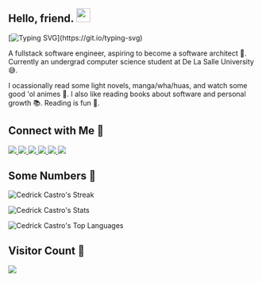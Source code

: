 ## Hello, friend. <img src="https://media.giphy.com/media/hvRJCLFzcasrR4ia7z/giphy.gif" width="28px" />

[![Typing SVG](https://readme-typing-svg.herokuapp.com?color=%23FF6E96&width=300&height=30&lines=The+name's+Cedrick;A+lifelong+learner;A+functional+programmer;A+pragmatist;A+hobbyist;)](https://git.io/typing-svg)

A fullstack software engineer, aspiring to become a software architect 🌱. Currently an undergrad computer science student at De La Salle University 😅.

I ocassionally read some light novels, manga/wha/huas, and watch some good 'ol animes 🙌. I also like reading books about software and personal growth 📚. Reading is fun 🥲.

## Connect with Me 🤝
<section>
  <a href="https://www.linkedin.com/in/cedrick-castro/" target="_blank" ref="noopener noreferrer">
    <img src="https://img.shields.io/badge/linkedin-%230077B5.svg?&style=for-the-badge&logo=linkedin&logoColor=white"/>
  </a>
  <a href="https://mail.google.com/mail/u/0/?view=cm&fs=1&to=cedi.castro@gmail.com&tf=1" target="_blank" ref="noopener noreferrer">
    <img src="https://img.shields.io/badge/gmail-%23D44638.svg?&style=for-the-badge&logo=gmail&logoColor=white"/>
  </a>
  <a href="https://twitter.com/cedrick_dev" target="_blank" ref="noopener noreferrer">
    <img src="https://img.shields.io/badge/twitter-%2300ACEE.svg?&style=for-the-badge&logo=twitter&logoColor=white"/>
  </a>
  <a href="https://www.instagram.com/munting.prinsipe/" target="_blank" ref="noopener noreferrer">
    <img src="https://img.shields.io/badge/instagram-%23E4405F.svg?&style=for-the-badge&logo=instagram&logoColor=white"/>
  </a>
  <a href="https://www.facebook.com/gwaponglapiscian" target="_blank" ref="noopener noreferrer">
    <img src="https://img.shields.io/badge/facebook-%233B5998.svg?&style=for-the-badge&logo=facebook&logoColor=white"/>
  </a>
  <a href="https://mail.google.com/mail/u/0/?view=cm&fs=1&to=cedrick@lyon.com.ph&tf=1" target="_blank" ref="noopener noreferrer">
    <img src="https://img.shields.io/badge/lyon-%23161519.svg?&style=for-the-badge&logo=gmail&logoColor=white"/>
  </a>
</section>

## Some Numbers 🧮
<section>
  <p>
    <img
      alt="Cedrick Castro's Streak"
      src="https://github-readme-streak-stats.herokuapp.com/?user=git-ced&theme=dracula&hide_border=true"
    />
  </p>

  <p>
    <img
      alt="Cedrick Castro's Stats"
      src="https://github-readme-stats.vercel.app/api?username=git-ced&count_private=true&show_icons=true&theme=dracula&include_all_commits=true&hide=stars&hide_border=true"
    />
  </p>

  <p>
    <img
      alt="Cedrick Castro's Top Languages"
      src="https://github-readme-stats.vercel.app/api/top-langs/?username=git-ced&layout=compact&theme=dracula&hide_border=true&card_width=440"
    />
  </p>
</section>

## Visitor Count 👀
<section>
  <img src="https://profile-counter.glitch.me/git-ced/count.svg" />
</section>
